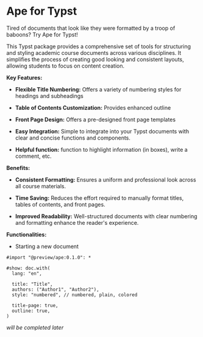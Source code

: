# Ape for Typst

  

Tired of documents that look like they were formatted by a troop of baboons? Try Ape for Typst!

  

This Typst package provides a comprehensive set of tools for structuring and styling academic course documents across various disciplines. It simplifies the process of creating good looking and consistent layouts, allowing students to focus on content creation.

  

**Key Features:**

  

*  **Flexible Title Numbering:** Offers a variety of numbering styles for headings and subheadings

*  **Table of Contents Customization:** Provides enhanced outline

*  **Front Page Design:** Offers a pre-designed front page templates

*  **Easy Integration:** Simple to integrate into your Typst documents with clear and concise functions and components.

*  **Helpful function:** function to highlight information (in boxes), write a comment, etc.

  

**Benefits:**

  

*  **Consistent Formatting:** Ensures a uniform and professional look across all course materials.

*  **Time Saving:** Reduces the effort required to manually format titles, tables of contents, and front pages.

*  **Improved Readability:** Well-structured documents with clear numbering and formatting enhance the reader's experience.

  

**Functionalities:**


* Starting a new document
```typst
#import "@preview/ape:0.1.0": *

#show: doc.with(
  lang: "en",

  title: "Title",
  authors: ("Author1", "Author2"),
  style: "numbered", // numbered, plain, colored

  title-page: true,
  outline: true,
)
```


_will be completed later_ 